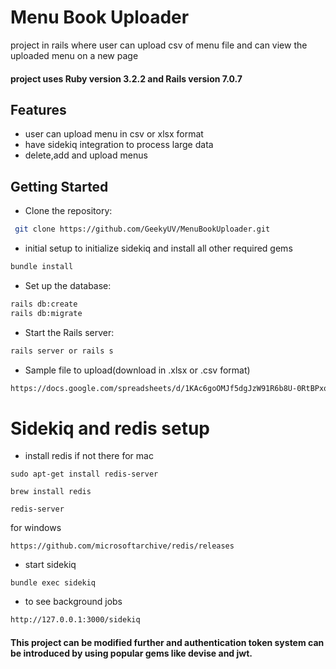 
# Menu Book Uploader
 project in rails where user can upload csv of menu file and can view the uploaded menu on a new page 

#### project uses Ruby version 3.2.2 and Rails version 7.0.7


## Features
- user can upload menu in csv or xlsx format
- have sidekiq integration to process large data
- delete,add and upload menus


## Getting Started
- Clone the repository:
```bash
 git clone https://github.com/GeekyUV/MenuBookUploader.git
 ```

 - initial setup
to initialize sidekiq and install all other required gems

 ```bash
bundle install 
 ```

 - Set up the database:
  ```bash
rails db:create
rails db:migrate
 ```


- Start the Rails server:
```bash
rails server or rails s

 ```
- Sample file to upload(download in .xlsx or .csv format)
```bash
https://docs.google.com/spreadsheets/d/1KAc6goOMJf5dgJzW91R6b8U-0RtBPxoEBLFPUcwCuUA/edit?usp=sharing
```


 # Sidekiq and redis setup

 
- install redis if not there
for mac
``` 
sudo apt-get install redis-server

brew install redis

redis-server
```

for windows
```
https://github.com/microsoftarchive/redis/releases
```

- start sidekiq

``` 
bundle exec sidekiq
```

- to see background jobs
```bash
http://127.0.0.1:3000/sidekiq
```

#### This project can be modified further and authentication token system can be introduced by using popular gems like devise and jwt.

 






